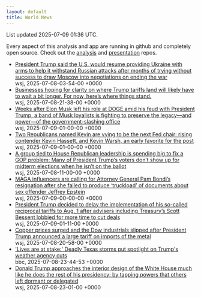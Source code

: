 ```yaml
---
layout: default
title: World News
---
```


<div markdown="0">
<div class="byline small text-muted">List updated <span class="datetime">2025-07-09 01:36 UTC</span>.</div>

<p>Every aspect of this analysis and app are running in github and completely open source. Check out the <a href="https://github.com/Castro-Media/Analysis">analysis</a> and <a href="https://github.com/Castro-Media/TopStoryReview.com">presentation</a> repos.</p>
<ul>
<li><a href='https://www.wsj.com/politics/national-security/trump-told-zelensky-he-wasnt-responsible-for-weapons-holdup-f684444b'>President Trump said the U.S. would resume providing Ukraine with arms to help it withstand Russian attacks after months of trying without success to draw Moscow into negotiations on ending the war</a><div class='byline small text-muted'>wsj, <span class="datetime">2025-07-08-03-54-00 +0000</span></div></li>
<li><a href='https://www.wsj.com/economy/trade/trump-tariffs-countries-goods-explained-b9878e1a'>Businesses hoping for clarity on where Trump tariffs land will likely have to wait a bit longer. For now, here&#8217;s where things stand.</a><div class='byline small text-muted'>wsj, <span class="datetime">2025-07-08-21-38-00 +0000</span></div></li>
<li><a href='https://www.wsj.com/politics/policy/doge-elon-musk-left-control-92770407'>Weeks after Elon Musk left his role at DOGE amid his feud with President Trump, a band of Musk loyalists is fighting to preserve the legacy&#8212;and power&#8212;of the government-slashing office</a><div class='byline small text-muted'>wsj, <span class="datetime">2025-07-09-01-00-00 +0000</span></div></li>
<li><a href='https://www.wsj.com/economy/central-banking/trump-fed-chair-hassett-warsh-3373fe8e'>Two Republicans named Kevin are vying to be the next Fed chair: rising contender Kevin Hassett, and Kevin Warsh, an early favorite for the post</a><div class='byline small text-muted'>wsj, <span class="datetime">2025-07-09-01-00-00 +0000</span></div></li>
<li><a href='https://www.wsj.com/politics/policy/republican-voters-gop-midterms-2026-ab4a7d7a'>A group tied to House Republican leadership is spending big to fix a GOP problem: Many of President Trump&#8217;s voters don&#8217;t show up for midterm elections when he isn&#8217;t on the ballot</a><div class='byline small text-muted'>wsj, <span class="datetime">2025-07-08-11-00-00 +0000</span></div></li>
<li><a href='https://www.wsj.com/politics/policy/pam-bondi-epstein-files-maga-40383ad4'>MAGA influencers are calling for Attorney General Pam Bondi&#8217;s resignation after she failed to produce &#8216;truckload&#8217; of documents about sex offender Jeffrey Epstein</a><div class='byline small text-muted'>wsj, <span class="datetime">2025-07-09-00-00-00 +0000</span></div></li>
<li><a href='https://www.wsj.com/economy/trade/trump-tariffs-scott-bessent-trade-deals-cc76e43a'>President Trump decided to delay the implementation of his so-called reciprocal tariffs to Aug. 1 after advisers including Treasury&#8217;s Scott Bessent lobbied for more time to cut deals</a><div class='byline small text-muted'>wsj, <span class="datetime">2025-07-09-01-11-00 +0000</span></div></li>
<li><a href='https://www.wsj.com/economy/trade/trumps-tariffs-send-copper-to-record-dow-industrials-slip-bcfba898'>Copper prices surged and the Dow industrials slipped after President Trump announced a large tariff on imports of the metal</a><div class='byline small text-muted'>wsj, <span class="datetime">2025-07-08-20-58-00 +0000</span></div></li>
<li><a href='https://www.bbc.com/news/articles/cx23ye0xnnyo'>'Lives are at stake:' Deadly Texas storms put spotlight on Trump's weather agency cuts</a><div class='byline small text-muted'>bbc, <span class="datetime">2025-07-08-23-44-53 +0000</span></div></li>
<li><a href='https://www.wsj.com/politics/trump-cabinet-meeting-inside-details-trade-492b9244'>Donald Trump approaches the interior design of the White House much like he does the rest of his presidency: by tapping powers that others left dormant or delegated</a><div class='byline small text-muted'>wsj, <span class="datetime">2025-07-08-23-01-00 +0000</span></div></li>
</ul>
</div>
